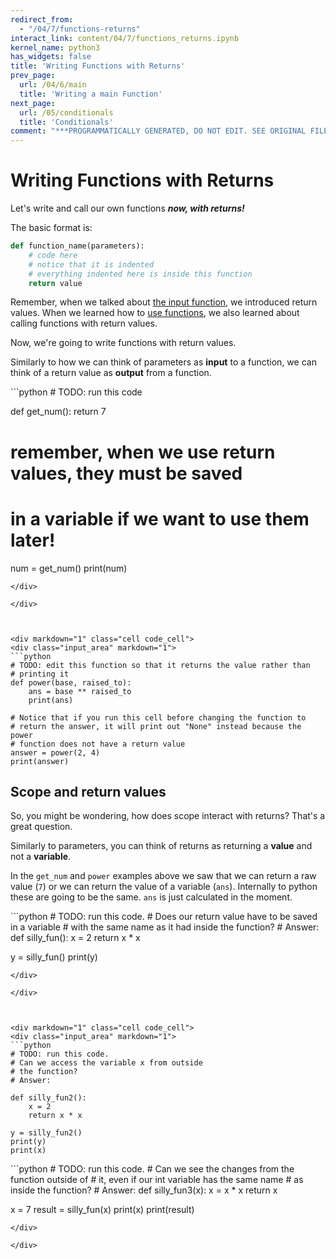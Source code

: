 ```yaml
---
redirect_from:
  - "/04/7/functions-returns"
interact_link: content/04/7/functions_returns.ipynb
kernel_name: python3
has_widgets: false
title: 'Writing Functions with Returns'
prev_page:
  url: /04/6/main
  title: 'Writing a main Function'
next_page:
  url: /05/conditionals
  title: 'Conditionals'
comment: "***PROGRAMMATICALLY GENERATED, DO NOT EDIT. SEE ORIGINAL FILES IN /content***"
---
```



Writing Functions with Returns
================

Let's write and call our own functions *__now, with returns!__* 

The basic format is:
```python
def function_name(parameters):
    # code here
    # notice that it is indented
    # everything indented here is inside this function
    return value
```

Remember, when we talked about [the input function](../1/input.html), we introduced return values. When we learned how to [use functions](../2/using_functions.html#functions-with-return-values), we also learned about calling functions with return values.

Now, we're going to write functions with return values.

Similarly to how we can think of parameters as __input__ to a function, we can think of a return value as __output__ from a function.



<div markdown="1" class="cell code_cell">
<div class="input_area" markdown="1">
```python
# TODO: run this code

def get_num():
    return 7

# remember, when we use return values, they must be saved 
# in a variable if we want to use them later!
num = get_num()
print(num)

```
</div>

</div>



<div markdown="1" class="cell code_cell">
<div class="input_area" markdown="1">
```python
# TODO: edit this function so that it returns the value rather than 
# printing it
def power(base, raised_to):
    ans = base ** raised_to
    print(ans)
    
# Notice that if you run this cell before changing the function to 
# return the answer, it will print out "None" instead because the power
# function does not have a return value
answer = power(2, 4)
print(answer)

```
</div>

</div>



Scope and return values
---------

So, you might be wondering, how does scope interact with returns? That's a great question.

Similarly to parameters, you can think of returns as returning a __value__ and not a __variable__.

In the `get_num` and `power` examples above we saw that we can return a raw value (`7`) or we can return the value of a variable (`ans`). Internally to python these are going to be the same. `ans` is just calculated in the moment.



<div markdown="1" class="cell code_cell">
<div class="input_area" markdown="1">
```python
# TODO: run this code.
# Does our return value have to be saved in a variable
# with the same name as it had inside the function?
# Answer: 
def silly_fun():
    x = 2
    return x * x

y = silly_fun()
print(y)

```
</div>

</div>



<div markdown="1" class="cell code_cell">
<div class="input_area" markdown="1">
```python
# TODO: run this code.
# Can we access the variable x from outside 
# the function?
# Answer: 

def silly_fun2():
    x = 2
    return x * x

y = silly_fun2()
print(y)
print(x)

```
</div>

</div>



<div markdown="1" class="cell code_cell">
<div class="input_area" markdown="1">
```python
# TODO: run this code.
# Can we see the changes from the function outside of
# it, even if our int variable has the same name
# as inside the function?
# Answer: 
def silly_fun3(x):
    x = x * x
    return x

x = 7
result = silly_fun(x)
print(x)
print(result)

```
</div>

</div>

